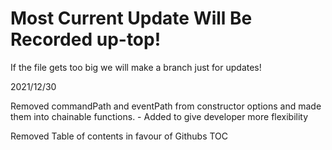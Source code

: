 # Most Current Update Will Be Recorded up-top!
If the file gets too big we will make a branch just for updates!

2021/12/30

Removed commandPath and eventPath from constructor options and made them into chainable functions. - Added to give developer more flexibility

Removed Table of contents in favour of Githubs TOC